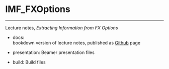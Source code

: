 # IMF_FXOptions
-----
Lecture notes, _Extracting Information from FX Options_

- docs:  
  bookdown version of lecture notes, published as [Github](https://jchanlauimf.github.io/IMF_FXOptions/) page
  
- presentation:
  Beamer presentation files
  
- build:
  Build files

